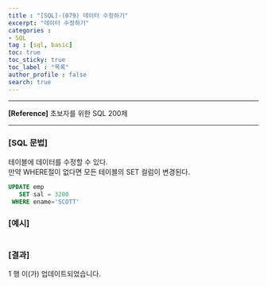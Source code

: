 ```yaml
---
title : "[SQL]-(079) 데이터 수정하기"
excerpt: "데이터 수정하기"
categories :
- SQL
tag : [sql, basic]
toc: true
toc_sticky: true
toc_label : "목록"
author_profile : false
search: true
---
```


---
**[Reference]** 초보자를 위한 SQL 200제

---

### [SQL 문법]
테이블에 데이터를 수정할 수 있다.  
만약 WHERE절이 없다면 모든 테이블의 SET 컬럼이 변경된다.

```sql
UPDATE emp
   SET sal = 3200
 WHERE ename='SCOTT'
```
### [예시]
```python
```
### [결과]
1 행 이(가) 업데이트되었습니다.
    
